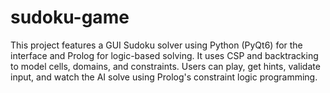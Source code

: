 # sudoku-game
This project features a GUI Sudoku solver using Python (PyQt6) for the interface and Prolog for logic-based solving. It uses CSP and backtracking to model cells, domains, and constraints. Users can play, get hints, validate input, and watch the AI solve using Prolog's constraint logic programming.
